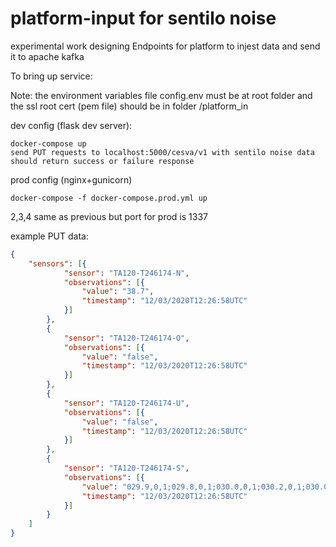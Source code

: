 # platform-input for sentilo noise

experimental work
designing Endpoints for platform to injest data and send it to apache kafka

To bring up service:

Note: the environment variables file config.env must be at root folder and
the ssl root cert (pem file) should be in folder /platform_in

dev config (flask dev server):

    docker-compose up
    send PUT requests to localhost:5000/cesva/v1 with sentilo noise data
    should return success or failure response

prod config (nginx+gunicorn)

    docker-compose -f docker-compose.prod.yml up

2,3,4 same as previous but port  for prod is 1337

example PUT data:
```json
{
	"sensors": [{
			"sensor": "TA120-T246174-N",
			"observations": [{
				"value": "38.7",
				"timestamp": "12/03/2020T12:26:58UTC"
			}]
		},
		{
			"sensor": "TA120-T246174-O",
			"observations": [{
				"value": "false",
				"timestamp": "12/03/2020T12:26:58UTC"
			}]
		},
		{
			"sensor": "TA120-T246174-U",
			"observations": [{
				"value": "false",
				"timestamp": "12/03/2020T12:26:58UTC"
			}]
		},
		{
			"sensor": "TA120-T246174-S",
			"observations": [{
				"value": "029.9,0,1;029.8,0,1;030.0,0,1;030.2,0,1;030.0,0,1;030.2,0,1;030.1,0,1;034.5,0,1;050.0,0,0;046.2,0,0;035.9,0,0;030.3,0,1;030.5,0,1;030.6,0,1;030.5,0,1;030.2,0,1;030.0,0,1;030.0,0,1;029.8,0,1;029.8,0,1;029.6,0,1;029.6,0,1;029.7,0,1;029.9,0,1;033.8,0,1;046.7,0,0;032.4,0,1;030.8,0,1;030.3,0,1;029.9,0,1",
				"timestamp": "12/03/2020T12:26:58UTC"
			}]
		}
	]
}
```


